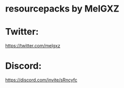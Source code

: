# resourcepacks by MelGXZ
  # Twitter: 
  https://twitter.com/melgxz
  # Discord:
https://discord.com/invite/sRncyfc
